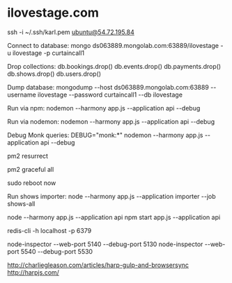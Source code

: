 ilovestage.com
=============

ssh -i ~/.ssh/karl.pem ubuntu@54.72.195.84

Connect to database:
mongo ds063889.mongolab.com:63889/ilovestage -u ilovestage -p curtaincall1

Drop collections:
db.bookings.drop()
db.events.drop()
db.payments.drop()
db.shows.drop()
db.users.drop()

Dump database:
mongodump --host ds063889.mongolab.com:63889 --username ilovestage --password curtaincall1 --db ilovestage

Run via npm:
nodemon --harmony app.js --application api --debug

Run via nodemon:
nodemon --harmony app.js --application api --debug

Debug Monk queries:
DEBUG="monk:*" nodemon --harmony app.js --application api --debug

pm2 resurrect

pm2 graceful all

sudo reboot now

Run shows importer:
node --harmony app.js --application importer --job shows-all

node --harmony app.js --application api
npm start app.js --application api

redis-cli -h localhost -p 6379

node-inspector --web-port 5140 --debug-port 5130
node-inspector --web-port 5540 --debug-port 5530

http://charliegleason.com/articles/harp-gulp-and-browsersync
http://harpjs.com/
